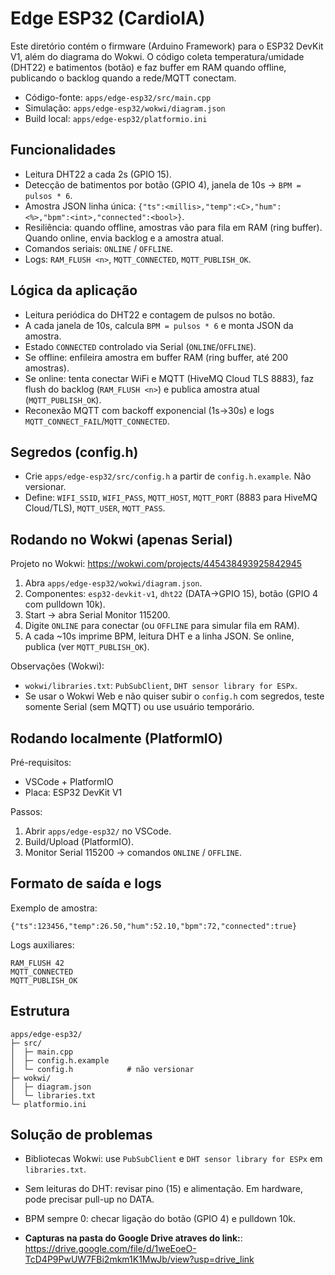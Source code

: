 # Edge ESP32 (CardioIA)

Este diretório contém o firmware (Arduino Framework) para o ESP32 DevKit V1, além do diagrama do Wokwi. O código coleta temperatura/umidade (DHT22) e batimentos (botão) e faz buffer em RAM quando offline, publicando o backlog quando a rede/MQTT conectam.

- Código-fonte: `apps/edge-esp32/src/main.cpp`
- Simulação: `apps/edge-esp32/wokwi/diagram.json`
- Build local: `apps/edge-esp32/platformio.ini`

## Funcionalidades
- Leitura DHT22 a cada 2s (GPIO 15).
- Detecção de batimentos por botão (GPIO 4), janela de 10s → `BPM = pulsos * 6`.
- Amostra JSON linha única: `{"ts":<millis>,"temp":<C>,"hum":<%>,"bpm":<int>,"connected":<bool>}`.
- Resiliência: quando offline, amostras vão para fila em RAM (ring buffer). Quando online, envia backlog e a amostra atual.
- Comandos seriais: `ONLINE` / `OFFLINE`.
- Logs: `RAM_FLUSH <n>`, `MQTT_CONNECTED`, `MQTT_PUBLISH_OK`.

## Lógica da aplicação
- Leitura periódica do DHT22 e contagem de pulsos no botão.
- A cada janela de 10s, calcula `BPM = pulsos * 6` e monta JSON da amostra.
- Estado `CONNECTED` controlado via Serial (`ONLINE`/`OFFLINE`).
- Se offline: enfileira amostra em buffer RAM (ring buffer, até 200 amostras).
- Se online: tenta conectar WiFi e MQTT (HiveMQ Cloud TLS 8883), faz flush do backlog (`RAM_FLUSH <n>`) e publica amostra atual (`MQTT_PUBLISH_OK`).
- Reconexão MQTT com backoff exponencial (1s→30s) e logs `MQTT_CONNECT_FAIL`/`MQTT_CONNECTED`.

## Segredos (config.h)
- Crie `apps/edge-esp32/src/config.h` a partir de `config.h.example`. Não versionar.
- Define: `WIFI_SSID`, `WIFI_PASS`, `MQTT_HOST`, `MQTT_PORT` (8883 para HiveMQ Cloud/TLS), `MQTT_USER`, `MQTT_PASS`.

## Rodando no Wokwi (apenas Serial)
Projeto no Wokwi: https://wokwi.com/projects/445438493925842945

1. Abra `apps/edge-esp32/wokwi/diagram.json`.
2. Componentes: `esp32-devkit-v1`, `dht22` (DATA→GPIO 15), botão (GPIO 4 com pulldown 10k).
3. Start → abra Serial Monitor 115200.
4. Digite `ONLINE` para conectar (ou `OFFLINE` para simular fila em RAM).
5. A cada ~10s imprime BPM, leitura DHT e a linha JSON. Se online, publica (ver `MQTT_PUBLISH_OK`).

Observações (Wokwi):
- `wokwi/libraries.txt`: `PubSubClient`, `DHT sensor library for ESPx`.
- Se usar o Wokwi Web e não quiser subir o `config.h` com segredos, teste somente Serial (sem MQTT) ou use usuário temporário.

## Rodando localmente (PlatformIO)
Pré-requisitos:
- VSCode + PlatformIO
- Placa: ESP32 DevKit V1

Passos:
1. Abrir `apps/edge-esp32/` no VSCode.
2. Build/Upload (PlatformIO).
3. Monitor Serial 115200 → comandos `ONLINE` / `OFFLINE`.

## Formato de saída e logs
Exemplo de amostra:
```
{"ts":123456,"temp":26.50,"hum":52.10,"bpm":72,"connected":true}
```
Logs auxiliares:
```
RAM_FLUSH 42
MQTT_CONNECTED
MQTT_PUBLISH_OK
```

## Estrutura
```
apps/edge-esp32/
├─ src/
│  ├─ main.cpp
│  ├─ config.h.example
│  └─ config.h            # não versionar
├─ wokwi/
│  ├─ diagram.json
│  └─ libraries.txt
└─ platformio.ini
```

## Solução de problemas
- Bibliotecas Wokwi: use `PubSubClient` e `DHT sensor library for ESPx` em `libraries.txt`.
- Sem leituras do DHT: revisar pino (15) e alimentação. Em hardware, pode precisar pull-up no DATA.
- BPM sempre 0: checar ligação do botão (GPIO 4) e pulldown 10k.

- **Capturas na pasta do Google Drive atraves do link:**: https://drive.google.com/file/d/1weEoeO-TcD4P9PwUW7FBi2mkm1K1MwJb/view?usp=drive_link